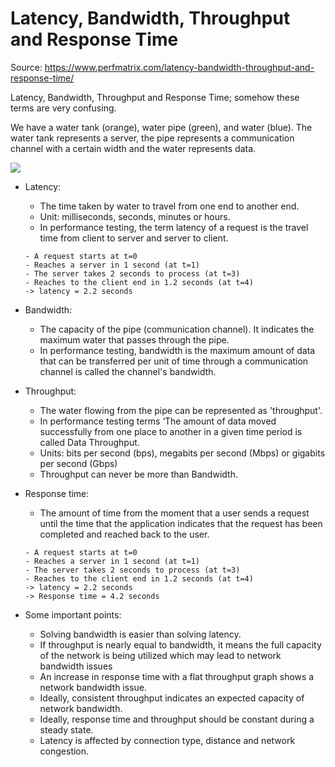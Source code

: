 # Latency, Bandwidth, Throughput and Response Time

Source: <https://www.perfmatrix.com/latency-bandwidth-throughput-and-response-time/>

Latency, Bandwidth, Throughput and Response Time; somehow these terms are very confusing.

We have a water tank (orange), water pipe (green), and water (blue). The water tank represents a server, the pipe represents a communication channel with a certain width and the water represents data.

![](https://www.perfmatrix.com/wp-content/uploads/2019/09/Latency-Bandwidth-and-Throughput-Illustration.png)

- Latency:

  - The time taken by water to travel from one end to another end.
  - Unit: milliseconds, seconds, minutes or hours.
  - In performance testing, the term latency of a request is the travel time from client to server and server to client.

  ```unknown
  - A request starts at t=0
  - Reaches a server in 1 second (at t=1)
  - The server takes 2 seconds to process (at t=3)
  - Reaches to the client end in 1.2 seconds (at t=4)
  -> latency = 2.2 seconds
  ```

- Bandwidth:

  - The capacity of the pipe (communication channel). It indicates the maximum water that passes through the pipe.
  - In performance testing, bandwidth is the maximum amount of data that can be transferred per unit of time through a communication channel is called the channel's bandwidth.

- Throughput:

  - The water flowing from the pipe can be represented as 'throughput'.
  - In performance testing terms ‘The amount of data moved successfully from one place to another in a given time period is called Data Throughput.
  - Units: bits per second (bps), megabits per second (Mbps) or gigabits per second (Gbps)
  - Throughput can never be more than Bandwidth.

- Response time:

  - The amount of time from the moment that a user sends a request until the time that the application indicates that the request has been completed and reached back to the user.

  ```unknown
  - A request starts at t=0
  - Reaches a server in 1 second (at t=1)
  - The server takes 2 seconds to process (at t=3)
  - Reaches to the client end in 1.2 seconds (at t=4)
  -> latency = 2.2 seconds
  -> Response time = 4.2 seconds
  ```

- Some important points:
  - Solving bandwidth is easier than solving latency.
  - If throughput is nearly equal to bandwidth, it means the full capacity of the network is being utilized which may lead to network bandwidth issues
  - An increase in response time with a flat throughput graph shows a network bandwidth issue.
  - Ideally, consistent throughput indicates an expected capacity of network bandwidth.
  - Ideally, response time and throughput should be constant during a steady state.
  - Latency is affected by connection type, distance and network congestion.
